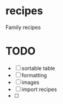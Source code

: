 # recipes
Family recipes

# TODO
- [ ] sortable table
- [ ] formatting
- [ ] images
- [ ] import recipes
- [ ] 
